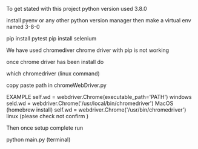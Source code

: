 To get stated with this project python version used 3.8.0

install pyenv or any other python version manager
then make a virtual env named 3-8-0

pip install pytest
pip install selenium


We have used chromediver 
chrome driver with pip is not working 

once chrome driver has been install do 

which chromedriver (linux command)

copy paste path in chromeWebDriver.py

EXAMPLE
self.wd = webdriver.Chrome(executable_path='PATH') windows
seld.wd = webdriver.Chrome('/usr/local/bin/chromedriver') MacOS (homebrew install)
self.wd = webdriver.Chrome('/usr/bin/chromedriver') linux (please check not confirm )


Then once setup complete run

python main.py (terminal)